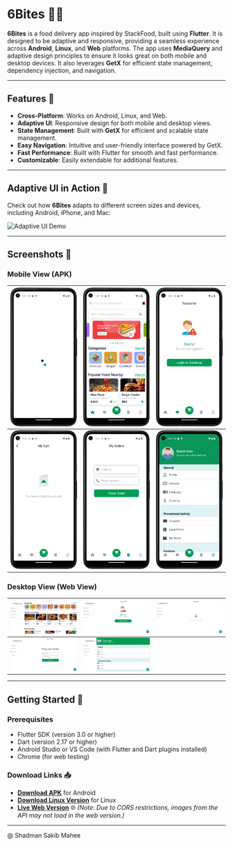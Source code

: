 # 6Bites 🍔🍕

**6Bites** is a food delivery app inspired by StackFood, built using **Flutter**. It is designed to be adaptive and responsive, providing a seamless experience across **Android**, **Linux**, and **Web** platforms. The app uses **MediaQuery** and adaptive design principles to ensure it looks great on both mobile and desktop devices. It also leverages **GetX** for efficient state management, dependency injection, and navigation.

---

## Features 🌟

- **Cross-Platform**: Works on Android, Linux, and Web.
- **Adaptive UI**: Responsive design for both mobile and desktop views.
- **State Management**: Built with **GetX** for efficient and scalable state management.
- **Easy Navigation**: Intuitive and user-friendly interface powered by GetX.
- **Fast Performance**: Built with Flutter for smooth and fast performance.
- **Customizable**: Easily extendable for additional features.

---

## Adaptive UI in Action 🎥

Check out how **6Bites** adapts to different screen sizes and devices, including Android, iPhone, and Mac:

![Adaptive UI Demo](SS/src1.gif)

---

## Screenshots 📸

### Mobile View (APK)
| ![Mobile Screenshot 1](SS/s0.png) | ![Mobile Screenshot 2](SS/s1.png) | ![Mobile Screenshot 3](SS/s2.png) |
|------------------------------------|------------------------------------|------------------------------------|
| ![Mobile Screenshot 4](SS/s3.png) | ![Mobile Screenshot 5](SS/s4.png) | ![Mobile Screenshot 6](SS/s5.png) |

### Desktop View (Web View)
| ![Desktop Screenshot 1](SS/ss1.png) | ![Desktop Screenshot 2](SS/ss2.png) | ![Desktop Screenshot 3](SS/ss3.png) |
|--------------------------------------|--------------------------------------|--------------------------------------|
| ![Desktop Screenshot 4](SS/ss4.png) | ![Desktop Screenshot 5](SS/ss5.png) |                                      |

---

## Getting Started 🚀

### Prerequisites
- Flutter SDK (version 3.0 or higher)
- Dart (version 2.17 or higher)
- Android Studio or VS Code (with Flutter and Dart plugins installed)
- Chrome (for web testing)

### Download Links 📥
- **[Download APK](https://drive.google.com/file/d/1USvLZ9UBrdN_0VvoJFFf3o8LOkhsT4rU/view?usp=sharing)** for Android
- **[Download Linux Version](https://drive.google.com/file/d/1aQXiMnG8Y1qiK9YJFZyqmNzVf7YQklZS/view?usp=sharing)** for Linux
- **[Live Web Version](https://6-bites.vercel.app/)** 🌐 *(Note: Due to CORS restrictions, images from the API may not load in the web version.)*  

---

@ Shadman Sakib Mahee
